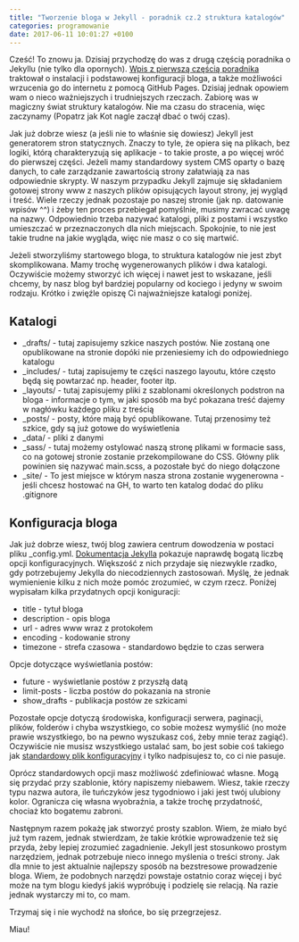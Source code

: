 ```yaml
---
title: "Tworzenie bloga w Jekyll - poradnik cz.2 struktura katalogów"
categories: programowanie
date: 2017-06-11 10:01:27 +0100
---
```

Cześć! To znowu ja. Dzisiaj przychodzę do was z drugą częścią poradnika o Jekyllu (nie tylko dla opornych). [Wpis z pierwszą częścią poradnika](http://kot-zrodlowy.pl/programowanie/2017/05/26/Tworzenie-bloga-w-Jekyll-poradnik-cz.1.html) traktował o instalacji i podstawowej konfiguracji bloga, a także możliwości wrzucenia go do internetu z pomocą GitHub Pages. Dzisiaj jednak opowiem wam o nieco ważniejszych i trudniejszych rzeczach. Zabiorę was w magiczny świat struktury katalogów. Nie ma czasu do stracenia, więc zaczynamy (Popatrz jak Kot nagle zaczął dbać o twój czas).

Jak już dobrze wiesz (a jeśli nie to właśnie się dowiesz) Jekyll jest generatorem stron statycznych. Znaczy to tyle, że opiera się na plikach, bez logiki, którą charakteryzują się aplikacje - to takie proste, a po więcej wróć do pierwszej części. Jeżeli mamy standardowy system CMS oparty o bazę danych, to całe zarządzanie zawartością strony załatwiają za nas odpowiednie skrypty. W naszym przypadku Jekyll zajmuje się składaniem gotowej strony www z naszych plików opisujących layout strony, jej wygląd i treść. Wiele rzeczy jednak pozostaje po naszej stronie (jak np. datowanie wpisów ^^) i żeby ten proces przebiegał pomyślnie, musimy zwracać uwagę na nazwy. Odpowiednio trzeba nazywać katalogi, pliki z postami i wszystko umieszczać w przeznaczonych dla nich miejscach. Spokojnie, to nie jest takie trudne na jakie wygląda, więc nie masz o co się martwić. 

Jeżeli stworzyliśmy startowego bloga, to struktura katalogów nie jest zbyt skomplikowana. Mamy trochę wygenerowanych plików i dwa katalogi. Oczywiście możemy stworzyć ich więcej i nawet jest to wskazane, jeśli chcemy, by nasz blog był bardziej popularny od kociego i jedyny w swoim rodzaju. Krótko i zwięźle opiszę Ci najważniejsze katalogi poniżej.

## Katalogi

* _drafts/ - tutaj zapisujemy szkice naszych postów. Nie zostaną one opublikowane na stronie dopóki nie przeniesiemy ich do odpowiedniego katalogu
* _includes/ - tutaj zapisujemy te części naszego layoutu, które często będą się powtarzać np. header, footer itp.
* _layouts/ - tutaj zapisujemy pliki z szablonami określonych podstron na bloga - informacje o tym, w jaki sposób ma być pokazana treść dajemy w nagłówku każdego pliku z treścią
* _posts/ - posty, które mają być opublikowane. Tutaj przenosimy też szkice, gdy są już gotowe do wyświetlenia
* _data/ - pliki z danymi
* _sass/ - tutaj możemy ostylować naszą stronę plikami w formacie sass, co na gotowej stronie zostanie przekompilowane do CSS. Główny plik powinien się nazywać main.scss, a pozostałe być do niego dołączone
* _site/ - To jest miejsce w którym nasza strona zostanie wygenerowna - jeśli chcesz hostować na GH, to warto ten katalog dodać do pliku .gitignore

## Konfiguracja bloga

Jak już dobrze wiesz, twój blog zawiera centrum dowodzenia w postaci pliku _config.yml. [Dokumentacja Jekylla](https://jekyllrb.com/docs/configuration/) pokazuje naprawdę bogatą liczbę opcji konfiguracyjnych. Większość z nich przydaje się niezwykle rzadko, gdy potrzebujemy Jekylla do niecodziennych zastosowań. Myślę, że jednak wymienienie kilku z nich może pomóc zrozumieć, w czym rzecz. Poniżej wypisałam kilka przydatnych opcji koniguracji:

* title - tytuł bloga
* description - opis bloga
* url - adres www wraz z protokołem
* encoding - kodowanie strony
* timezone - strefa czasowa - standardowo będzie to czas serwera

Opcje dotyczące wyświetlania postów:

* future - wyświetlanie postów z przyszłą datą
* limit-posts - liczba postów do pokazania na stronie
* show_drafts - publikacja postów ze szkicami

Pozostałe opcje dotyczą środowiska, konfiguracji serwera, paginacji, plików, folderów i chyba wszystkiego, co sobie możesz wymyślić (no może prawie wszystkiego, bo na pewno wyszukasz coś, żeby mnie teraz zagiąć). Oczywiście nie musisz wszystkiego ustalać sam, bo jest sobie coś takiego jak [standardowy plik konfiguracyjny](https://jekyllrb.com/docs/configuration/#default-configuration) i tylko nadpisujesz to, co ci nie pasuje. 

Oprócz standardowych opcji masz możliwość zdefiniować własne. Mogą się przydać przy szablonie, który napiszemy niebawem. Wiesz, takie rzeczy typu nazwa autora, ile tuńczyków jesz tygodniowo i jaki jest twój ulubiony kolor. Ogranicza cię własna wyobraźnia, a także trochę przydatność, chociaż kto bogatemu zabroni.

Następnym razem pokażę jak stworzyć prosty szablon. Wiem, że miało być już tym razem, jednak stwierdzam, że takie krótkie wprowadzenie też się przyda, żeby lepiej zrozumieć zagadnienie. Jekyll jest stosunkowo prostym narzędziem, jednak potrzebuje nieco innego myślenia o treści strony. Jak dla mnie to jest aktualnie najlepszy sposób na bezstresowe prowadzenie bloga. Wiem, że podobnych narzędzi powstaje ostatnio coraz więcej i być może na tym blogu kiedyś jakiś wypróbuję i podzielę sie relacją. Na razie jednak wystarczy mi to, co mam. 

Trzymaj się i nie wychodź na słońce, bo się przegrzejesz. 

Miau!
